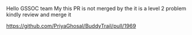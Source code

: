 Hello GSSOC team
My this PR is not merged by the it is a level 2 problem kindly review and merge it

https://github.com/PriyaGhosal/BuddyTrail/pull/1969
